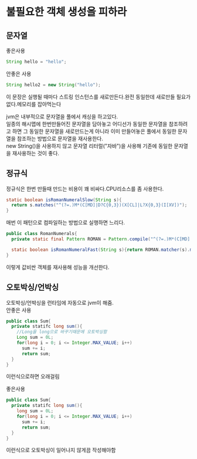 # 불필요한 객체 생성을 피하라

## 문자열
좋은사용 
```java
String hello = "hello";
```
안좋은 사용
```java
String hello2 = new String("hello");
```
이 문장은 실행될 때마다 스트링 인스턴스를 새로만든다.완전 동일한데 새로만들 필요가 없다.메모리를 잡아먹는다

jvm은 내부적으로 문자열을 풀에서 캐싱을 하고있다.  
일종의 해시맵에 한번만들어진 문자열을 담아놓고 어디선가 동일한 문자열을 참조하려고 하면 그 동일한 문자열을 새로만드는게 아니라 이미 만들어놓은 풀에서 동일한 문자열을 참조하는 방법으로 문자열을 재사용한다.  
new String()을 사용하지 않고 문자열 리터럴("자바")을 사용해 기존에 동일한 문자열을 재사용하는 것이 좋다.

## 정규식
정규식은 한번 만들때 만드는 비용이 꽤 비싸다.CPU리소스를 좀 사용한다.

```java
static boolean isRomanNumeralSlow(String s){
  return s.matches("^(?=.)M*(C[MD]|D?C{0,3})(X[CL]|L?X{0,3}(I[XV])");
}
```
매번 이 패턴으로 컴파일하는 방법으로 실행하면 느리다.

```java
public class RomanNumerals{
  private static final Pattern ROMAN = Pattern.compile("^(?=.)M*(C[MD]|D?C{0,3})(X[CL]|L?X{0,3}(I[XV])");

  static boolean isRomanNumeralFast(String s){return ROMAN.matcher(s).matches();}
}
```
이렇게 값비싼 객체를 재사용해 성능을 개선한다.

## 오토박싱/언박싱
오토박싱/언박싱을 런타임에 자동으로 jvm이 해줌.  
안좋은 사용
```java
public class Sum{
  private statifc long sum(){
    //Long을 long으로 바꾸기때문에 오토박싱함
    Long sum = 0L;
    for(long i = 0; i <= Integer.MAX_VALUE; i++)
      sum += i;
      return sum;
  }
}
```
이런식으로하면 오래걸림

좋은사용
```java
public class Sum{
  private statifc long sum(){
    long sum = 0L;
    for(long i = 0; i <= Integer.MAX_VALUE; i++)
      sum += i;
      return sum;
  }
}
```
이런식으로 오토박싱이 일어나지 않게끔 작성해야함